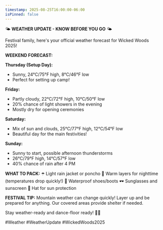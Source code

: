 ```yaml
---
timestamp: 2025-08-25T16:00:00-06:00
isPinned: false
---
```


🌤️ **WEATHER UPDATE - KNOW BEFORE YOU GO** 🌤️

Festival family, here's your official weather forecast for Wicked Woods 2025! 

**WEEKEND FORECAST:**

**Thursday (Setup Day):**
- Sunny, 24°C/75°F high, 8°C/46°F low
- Perfect for setting up camp!

**Friday:**
- Partly cloudy, 22°C/72°F high, 10°C/50°F low
- 20% chance of light showers in the evening
- Mostly dry for opening ceremonies

**Saturday:**
- Mix of sun and clouds, 25°C/77°F high, 12°C/54°F low
- Beautiful day for the main festivities!

**Sunday:**
- Sunny to start, possible afternoon thunderstorms
- 26°C/79°F high, 14°C/57°F low
- 40% chance of rain after 4 PM

**WHAT TO PACK:**
☂️ Light rain jacket or poncho
🧥 Warm layers for nighttime (temperatures drop quickly!)
👟 Waterproof shoes/boots
🕶️ Sunglasses and sunscreen
🧢 Hat for sun protection

**FESTIVAL TIP:** Mountain weather can change quickly! Layer up and be prepared for anything. Our covered areas provide shelter if needed.

Stay weather-ready and dance-floor ready! 💃🕺

#Weather #WeatherUpdate #WickedWoods2025